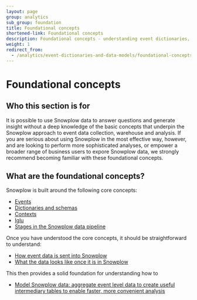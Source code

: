 ```yaml
---
layout: page
group: analytics
sub_group: foundation
title: Foundational concepts
shortened-link: Foundational concepts
description: Foundational concepts - understanding event dictionaries, grammars and data modeling with Snowplow
weight: 1
redirect_from:
  - /analytics/event-dictionaries-and-data-models/foundational-concepts.html
---
```


# Foundational concepts

## Who this section is for

It is possible to use Snowplow data to answer questions and generate insight without a deep knowledge of the basic concepts that underpin the Snowplow approach to event data collection, warehouse and analysis. If you are serious about using Snowplow in the most effective way, however, and are looking to perform more sophisticated analyses, or empower a broader range of business users to expore Snowplow data, we strongly recommend becoming familiar with these foundational concepts.

## What are the foundational concepts?

Snowplow is built around the following core concepts:

* [Events](events.html)
* [Dictionaries and schemas](event-dictionaries-and-schemas.html)
* [Contexts](contexts.html)
* [Iglu](iglu.html)
* [Stages in the Snowplow data pipeline](collection-enrichment-modeling-analysis.html)

Once you have understood the core concepts, it should be straightforward to understand:

* [How event data is sent into Snowplow](sending-data-into-snowplow.html)
* [What the data looks like once it is in Snowplow](viewing-the-event-data-in-snowplow.html)

This then provides a solid foundation for understanding how to 

* [Model Snowplow data: aggregate event level data to create useful intermediary tables to enable faster, more convenient analysis](data-modeling.html)














